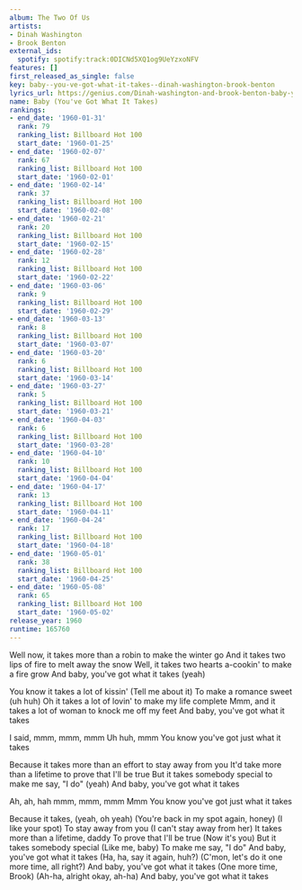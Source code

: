 ```yaml
---
album: The Two Of Us
artists:
- Dinah Washington
- Brook Benton
external_ids:
  spotify: spotify:track:0DICNd5XQ1og9UeYzxoNFV
features: []
first_released_as_single: false
key: baby--you-ve-got-what-it-takes--dinah-washington-brook-benton
lyrics_url: https://genius.com/Dinah-washington-and-brook-benton-baby-youve-got-what-it-takes-lyrics
name: Baby (You've Got What It Takes)
rankings:
- end_date: '1960-01-31'
  rank: 79
  ranking_list: Billboard Hot 100
  start_date: '1960-01-25'
- end_date: '1960-02-07'
  rank: 67
  ranking_list: Billboard Hot 100
  start_date: '1960-02-01'
- end_date: '1960-02-14'
  rank: 37
  ranking_list: Billboard Hot 100
  start_date: '1960-02-08'
- end_date: '1960-02-21'
  rank: 20
  ranking_list: Billboard Hot 100
  start_date: '1960-02-15'
- end_date: '1960-02-28'
  rank: 12
  ranking_list: Billboard Hot 100
  start_date: '1960-02-22'
- end_date: '1960-03-06'
  rank: 9
  ranking_list: Billboard Hot 100
  start_date: '1960-02-29'
- end_date: '1960-03-13'
  rank: 8
  ranking_list: Billboard Hot 100
  start_date: '1960-03-07'
- end_date: '1960-03-20'
  rank: 6
  ranking_list: Billboard Hot 100
  start_date: '1960-03-14'
- end_date: '1960-03-27'
  rank: 5
  ranking_list: Billboard Hot 100
  start_date: '1960-03-21'
- end_date: '1960-04-03'
  rank: 6
  ranking_list: Billboard Hot 100
  start_date: '1960-03-28'
- end_date: '1960-04-10'
  rank: 10
  ranking_list: Billboard Hot 100
  start_date: '1960-04-04'
- end_date: '1960-04-17'
  rank: 13
  ranking_list: Billboard Hot 100
  start_date: '1960-04-11'
- end_date: '1960-04-24'
  rank: 17
  ranking_list: Billboard Hot 100
  start_date: '1960-04-18'
- end_date: '1960-05-01'
  rank: 38
  ranking_list: Billboard Hot 100
  start_date: '1960-04-25'
- end_date: '1960-05-08'
  rank: 65
  ranking_list: Billboard Hot 100
  start_date: '1960-05-02'
release_year: 1960
runtime: 165760
---
```

Well now, it takes more than a robin to make the winter go
And it takes two lips of fire to melt away the snow
Well, it takes two hearts a-cookin' to make a fire grow
And baby, you've got what it takes (yeah)


You know it takes a lot of kissin'
(Tell me about it)
To make a romance sweet (uh huh)
Oh it takes a lot of lovin' to make my life complete
Mmm, and it takes a lot of woman to knock me off my feet
And baby, you've got what it takes


I said, mmm, mmm, mmm
Uh huh, mmm
You know you've got just what it takes


Because it takes more than an effort to stay away from you
It'd take more than a lifetime to prove that I'll be true
But it takes somebody special to make me say, "I do"
(yeah)
And baby, you've got what it takes


Ah, ah, hah mmm, mmm, mmm
Mmm
You know you've got just what it takes


Because it takes, (yeah, oh yeah)
(You're back in my spot again, honey)
(I like your spot)
To stay away from you
(I can't stay away from her)
It takes more than a lifetime, daddy
To prove that I'll be true
(Now it's you)
But it takes somebody special
(Like me, baby)
To make me say, "I do"
And baby, you've got what it takes
(Ha, ha, say it again, huh?)
(C'mon, let's do it one more time, all right?)
And baby, you've got what it takes
(One more time, Brook)
(Ah-ha, alright okay, ah-ha)
And baby, you've got what it takes
